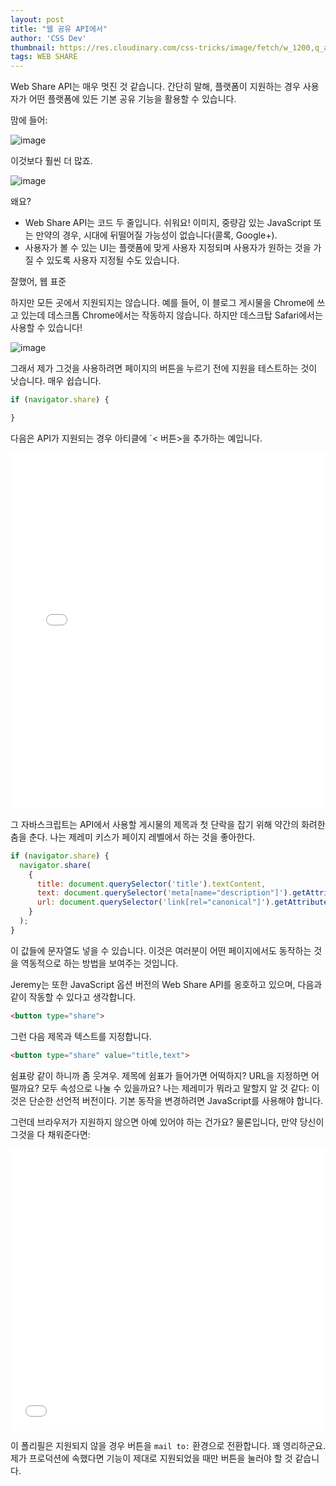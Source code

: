 ```yaml
---
layout: post
title: "웹 공유 API에서"
author: 'CSS Dev'
thumbnail: https://res.cloudinary.com/css-tricks/image/fetch/w_1200,q_auto,f_auto/https://css-tricks.com/wp-content/uploads/2020/10/ios-shar-sheet.png
tags: WEB SHARE
---
```



Web Share API는 매우 멋진 것 같습니다. 간단히 말해, 플랫폼이 지원하는 경우 사용자가 어떤 플랫폼에 있든 기본 공유 기능을 활용할 수 있습니다.

맘에 들어:

![image](https://i1.wp.com/css-tricks.com/wp-content/uploads/2020/10/IMG_DD9320F1F6C6-1.jpeg?resize=298%2C645&ssl=1)

이것보다 훨씬 더 많죠.

![image](https://i2.wp.com/css-tricks.com/wp-content/uploads/2020/10/Screen-Shot-2020-10-05-at-3.10.08-PM.png?resize=982%2C338&ssl=1)

왜요?

- Web Share API는 코드 두 줄입니다. 쉬워요! 이미지, 중량감 있는 JavaScript 또는 만약의 경우, 시대에 뒤떨어질 가능성이 없습니다(콜록, Google+).
- 사용자가 볼 수 있는 UI는 플랫폼에 맞게 사용자 지정되며 사용자가 원하는 것을 가질 수 있도록 사용자 지정될 수도 있습니다.

잘했어, 웹 표준

하지만 모든 곳에서 지원되지는 않습니다. 예를 들어, 이 블로그 게시물을 Chrome에 쓰고 있는데 데스크톱 Chrome에서는 작동하지 않습니다. 하지만 데스크탑 Safari에서는 사용할 수 있습니다!

![image](https://i1.wp.com/css-tricks.com/wp-content/uploads/2020/10/Screen-Shot-2020-10-01-at-12.54.54-PM.png?resize=200%2C188&ssl=1)

그래서 제가 그것을 사용하려면 페이지의 버튼을 누르기 전에 지원을 테스트하는 것이 낫습니다. 매우 쉽습니다.

```js
if (navigator.share) {

}
```

다음은 API가 지원되는 경우 아티클에 `< 버튼>을 추가하는 예입니다.

<div class="wp-block-cp-codepen-gutenberg-embed-block cp_embed_wrapper resizable" style="height: 570px;"><iframe id="cp_embed_KKzjQWO" src="//codepen.io/anon/embed/KKzjQWO?height=570&amp;theme-id=1&amp;slug-hash=KKzjQWO&amp;default-tab=js,result" height="570" scrolling="no" frameborder="0" allowfullscreen="" allowpaymentrequest="" name="CodePen Embed KKzjQWO" title="CodePen Embed KKzjQWO" class="cp_embed_iframe" style="width: 100%; overflow: hidden; height: 100%;">CodePen Embed Fallback</iframe><div class="win-size-grip" style="touch-action: none;"></div></div>

그 자바스크립트는 API에서 사용할 게시물의 제목과 첫 단락을 잡기 위해 약간의 화려한 춤을 춘다. 나는 제레미 키스가 페이지 레벨에서 하는 것을 좋아한다.

```js
if (navigator.share) {
  navigator.share(
    {
      title: document.querySelector('title').textContent,
      text: document.querySelector('meta[name="description"]').getAttribute('content'),
      url: document.querySelector('link[rel="canonical"]').getAttribute('href')
    }
  );
}
```

이 값들에 문자열도 넣을 수 있습니다. 이것은 여러분이 어떤 페이지에서도 동작하는 것을 역동적으로 하는 방법을 보여주는 것입니다.

Jeremy는 또한 JavaScript 옵션 버전의 Web Share API를 옹호하고 있으며, 다음과 같이 작동할 수 있다고 생각합니다.

```html
<button type="share">
```

그런 다음 제목과 텍스트를 지정합니다.

```html
<button type="share" value="title,text">
```

쉼표랑 같이 하니까 좀 웃겨우. 제목에 쉼표가 들어가면 어떡하지? URL을 지정하면 어떨까요? 모두 속성으로 나눌 수 있을까요? 나는 제레미가 뭐라고 말할지 알 것 같다: 이것은 단순한 선언적 버전이다. 기본 동작을 변경하려면 JavaScript를 사용해야 합니다.

그런데 브라우저가 지원하지 않으면 아예 있어야 하는 건가요? 물론입니다, 만약 당신이 그것을 다 채워준다면:

<div class="wp-block-cp-codepen-gutenberg-embed-block cp_embed_wrapper resizable" style="height: 450px;"><iframe id="cp_embed_rNerbPE" src="//codepen.io/anon/embed/rNerbPE?height=450&amp;theme-id=1&amp;slug-hash=rNerbPE&amp;default-tab=js,result" height="450" scrolling="no" frameborder="0" allowfullscreen="" allowpaymentrequest="" name="CodePen Embed rNerbPE" title="CodePen Embed rNerbPE" class="cp_embed_iframe" style="width: 100%; overflow: hidden; height: 100%;">CodePen Embed Fallback</iframe><div class="win-size-grip" style="touch-action: none;"></div></div>

이 폴리필은 지원되지 않을 경우 버튼을 `mail to:` 환경으로 전환합니다. 꽤 영리하군요. 제가 프로덕션에 속했다면 기능이 제대로 지원되었을 때만 버튼을 눌러야 할 것 같습니다.